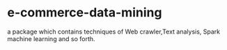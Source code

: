 # e-commerce-data-mining
a package which contains techniques of Web crawler,Text analysis, Spark machine learning and so forth.
